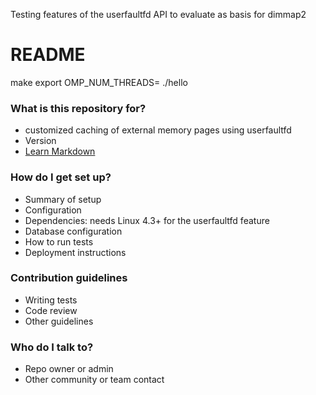Testing features of the userfaultfd API to evaluate as basis for
dimmap2 

# README #

make
export OMP_NUM_THREADS=<desired thread level concurrency>
./hello

### What is this repository for? ###

* customized caching of external memory pages using userfaultfd
* Version
* [Learn Markdown](https://bitbucket.org/tutorials/markdowndemo)

### How do I get set up? ###

* Summary of setup
* Configuration
* Dependencies: needs Linux 4.3+ for the userfaultfd feature
* Database configuration
* How to run tests
* Deployment instructions

### Contribution guidelines ###

* Writing tests
* Code review
* Other guidelines

### Who do I talk to? ###

* Repo owner or admin
* Other community or team contact